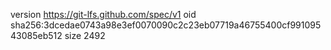 version https://git-lfs.github.com/spec/v1
oid sha256:3dcedae0743a98e3ef0070090c2c23eb07719a46755400cf99109543085eb512
size 2492
